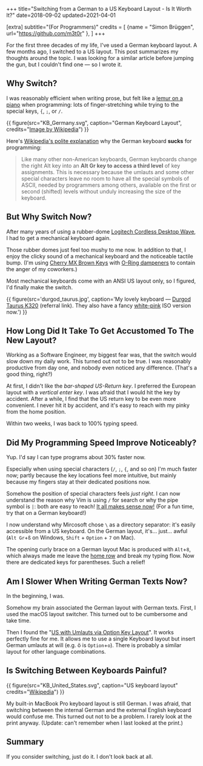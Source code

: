 +++
title="Switching from a German to a US Keyboard Layout - Is It Worth It?"
date=2018-09-02
updated=2021-04-01

[extra]
subtitle="(For Programmers)"
credits = [
  {name = "Simon Brüggen", url="https://github.com/m3t0r" },
]
+++

For the first three decades of my life, I've used a German keyboard layout.
A few months ago, I switched to a US layout.
This post summarizes my thoughts around the topic.
I was looking for a similar article before jumping the gun, but I couldn't find one &mdash; so I wrote it.

## Why Switch?

I was reasonably efficient when writing prose, but felt like
a [lemur on a piano](https://www.etsy.com/listing/896826954/funny-piano-art-print-leptodactylous-aye) when programming:
lots of finger-stretching while trying to the special keys, `{`, `;`, or `/`.

{{ figure(src="KB_Germany.svg", caption="German Keyboard Layout", credits="[Image by Wikipedia](https://commons.wikimedia.org/w/index.php?curid=1058095)") }}

Here's [Wikipedia's polite
explanation](https://en.wikipedia.org/wiki/German_keyboard_layout) why the
German keyboard **sucks** for programming:

> Like many other non-American keyboards, German keyboards change the right Alt
> key into an <b>Alt Gr key to access a third level</b> of key assignments. This is
> necessary because the umlauts and some other special characters leave no room
> to have all the special symbols of ASCII, needed by programmers among others,
> available on the first or second (shifted) levels without unduly increasing
> the size of the keyboard.

## But Why Switch **Now**?

After many years of using a rubber-dome [Logitech Cordless Desktop
Wave](https://support.logitech.com/en_us/product/cordless-desktop-wave/), I
had to get a mechanical keyboard again.

Those rubber domes just feel too mushy to me now. In addition to that, I enjoy the
clicky sound of a mechanical keyboard and the noticeable tactile bump. (I'm using
[Cherry MX Brown Keys](https://amzn.to/3mm2WHf) with [O-Ring dampeners](https://amzn.to/3miCfTK) to contain the anger of my coworkers.)

Most mechanical keyboards come with an ANSI US layout only, so I figured, I'd
finally make the switch.

{{ figure(src='durgod_taurus.jpg', caption='My lovely keyboard &mdash; [Durgod Taurus K320](https://www.amazon.de/gp/product/B07QK16RDQ/ref=as_li_tl?ie=UTF8&tag=matthiasendle-21&camp=1638&creative=6742&linkCode=as2&creativeASIN=B07QK16RDQ&linkId=fb0a782ecbc713f8266b90b941375a5f) (referral link). They also have a fancy [white-pink](https://www.amazon.de/gp/product/B081LZV2QM?ie=UTF8&tag=matthiasendle-21&camp=1638&linkCode=xm2&creativeASIN=B081LZV2QM) ISO version now.') }}

## How Long Did It Take To Get Accustomed To The New Layout?

Working as a Software Engineer, my biggest fear was, that the switch would slow
down my daily work. This turned out not to be true. I was reasonably productive
from day one, and nobody even noticed any difference. (That's a good thing,
right?)

At first, I didn't like the _bar-shaped US-Return key_. I preferred the European
layout with a _vertical enter key_. I was afraid that I would hit the key by
accident. After a while, I find that the US return key to be even more convenient.
I never hit it by accident, and it's easy to reach with my pinky from the home position.

Within two weeks, I was back to 100% typing speed.

## Did My Programming Speed Improve Noticeably?

Yup. I'd say I can type programs about 30% faster now.

Especially when using special characters (`/`, `;`, `{`, and so on) I'm much
faster now; partly because the key locations feel more intuitive, but mainly
because my fingers stay at their dedicated positions now.

Somehow the position of special characters feels *just right*. I can now understand the
reason why Vim is using `/` for search or why the pipe symbol is `|`: both are
easy to reach! [It all makes sense now!](/2018/ten-years-of-vim)
(For a fun time, try that on a German keyboard!)

I now understand why Mircosoft chose `\` as a directory separator: it's easily
accessible from a US keyboard. On the German layout, it's&hellip; just&hellip; awful
(`Alt Gr`+`ß` on Windows, `Shift` + `Option` + `7` on Mac).

The opening curly brace on a German layout Mac is produced with `Alt`+`8`, which
always made me leave the [home
row](https://en.wikipedia.org/wiki/Touch_typing#Home_row) and break my typing
flow. Now there are dedicated keys for parentheses. Such a relief!

## Am I Slower When Writing German Texts Now?

In the beginning, I was.

Somehow my brain associated the German layout with German
texts. First, I used the macOS layout switcher.
This turned out to be cumbersome and take time.

Then I found the "[US with Umlauts via Option Key
Layout](https://hci.rwth-aachen.de/usgermankeyboard)". It works perfectly fine for
me. It allows me to use a single Keyboard layout but insert German umlauts at will
(e.g. ö is `Option`+`o`). There is probably a similar layout for other language combinations.

## Is Switching Between Keyboards Painful?

{{ figure(src="KB_United_States.svg", caption="US keyboard layout" credits="[Wikipedia](https://commons.wikimedia.org/wiki/File:KB_United_States.svg)") }}

My built-in MacBook Pro keyboard layout is still German. I was afraid, that switching between
the internal German and the external English keyboard would confuse me. This
turned out not to be a problem. I rarely look at the print anyway.
(Update: can't remember when I last looked at the print.)

## Summary

If you consider switching, just do it. I don't look back at all.
